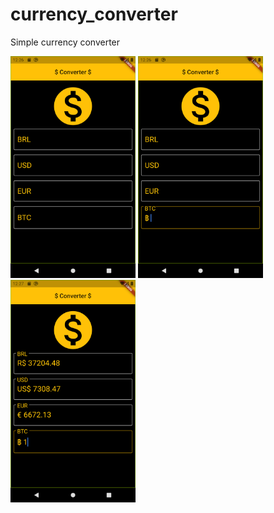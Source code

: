 # currency_converter

Simple currency converter

<img src="readme_app1.png" width="200px"> <img src="readme_app2.png" width="200px"> <img src="readme_app3.png" width="200px">